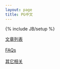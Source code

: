 ```yaml
---
layout: page
title: PG中文
---
```

{% include JB/setup %}

<a href="{{ BASE_PATH }}/lists.html">文章列表</a>
<br/>
<br/>
<a href="{{ BASE_PATH }}/faq.html">FAQs</a>
<br/>
<br/>
<a href="{{ BASE_PATH }}/relate.html">其它相关</a>
<br/>
<br/>
